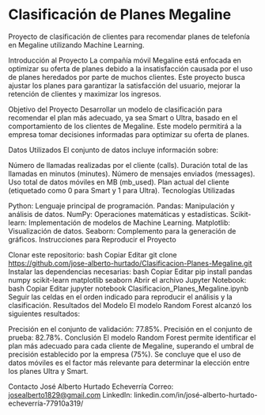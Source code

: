 # Clasificación de Planes Megaline

Proyecto de clasificación de clientes para recomendar planes de telefonía en Megaline utilizando Machine Learning.

Introducción al Proyecto La compañía móvil Megaline está enfocada en optimizar su oferta de planes debido a la insatisfacción causada por el uso de planes heredados por parte de muchos clientes. Este proyecto busca ajustar los planes para garantizar la satisfacción del usuario, mejorar la retención de clientes y maximizar los ingresos.

Objetivo del Proyecto Desarrollar un modelo de clasificación para recomendar el plan más adecuado, ya sea Smart o Ultra, basado en el comportamiento de los clientes de Megaline. Este modelo permitirá a la empresa tomar decisiones informadas para optimizar su oferta de planes.

Datos Utilizados El conjunto de datos incluye información sobre:

Número de llamadas realizadas por el cliente (calls).
Duración total de las llamadas en minutos (minutes).
Número de mensajes enviados (messages).
Uso total de datos móviles en MB (mb_used).
Plan actual del cliente (etiquetado como 0 para Smart y 1 para Ultra).
Tecnologías Utilizadas

Python: Lenguaje principal de programación.
Pandas: Manipulación y análisis de datos.
NumPy: Operaciones matemáticas y estadísticas.
Scikit-learn: Implementación de modelos de Machine Learning.
Matplotlib: Visualización de datos.
Seaborn: Complemento para la generación de gráficos.
Instrucciones para Reproducir el Proyecto

Clonar este repositorio:
bash
Copiar
Editar
git clone https://github.com/jose-alberto-hurtado/Clasificacion-Planes-Megaline.git
Instalar las dependencias necesarias:
bash
Copiar
Editar
pip install pandas numpy scikit-learn matplotlib seaborn
Abrir el archivo Jupyter Notebook:
bash
Copiar
Editar
jupyter notebook Clasificacion_Planes_Megaline.ipynb
Seguir las celdas en el orden indicado para reproducir el análisis y la clasificación.
Resultados del Modelo El modelo Random Forest alcanzó los siguientes resultados:

Precisión en el conjunto de validación: 77.85%.
Precisión en el conjunto de prueba: 82.78%.
Conclusión El modelo Random Forest permite identificar el plan más adecuado para cada cliente de Megaline, superando el umbral de precisión establecido por la empresa (75%). Se concluye que el uso de datos móviles es el factor más relevante para determinar la elección entre los planes Ultra y Smart.

Contacto José Alberto Hurtado Echeverría
Correo: josealberto1829@gmail.com
LinkedIn: linkedin.com/in/josé-alberto-hurtado-echeverría-77910a319/
